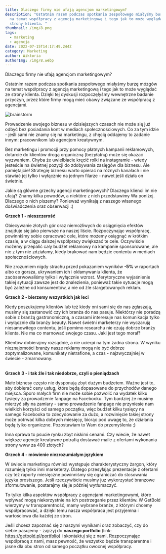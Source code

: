 ```yaml
---
title: Dlaczego firmy nie ufają agencjom marketingowym?
description: "Ostatnim razem podczas spotkania zespołowego miałyśmy burzę mózgów
  na temat współpracy z agencją marketingową i tego jak to może wyglądać ze
  strony klienta. "
thumbnail: /img/8.png
tags:
  - marketing
  - agencja
date: 2022-07-15T14:17:49.244Z
category: Marketing
author: Wiktoria
authorImg: /img/8.webp
---
```

Dlaczego firmy nie ufają agencjom marketingowym?

Ostatnim razem podczas spotkania zespołowego miałyśmy burzę mózgów na temat współpracy z agencją marketingową i tego jak to może wyglądać ze strony klienta. Dzięki tej dyskusji rozpoczęłyśmy wewnętrzne badanie przyczyn, przez które firmy mogą mieć obawy związane ze współpracą z agencjami. 

![brainstorm](/img/7.webp)

Prowadzenie swojego biznesu w dzisiejszych czasach nie może się już odbyć bez posiadania kont w mediach społecznościowych. Co za tym idzie - jeśli sami nie znamy się na marketingu, z chęcią oddajemy to zadanie innym: pracownikom lub agencjom kreatywnym. 

Bez marketingu i promocji przy pomocy płatnych kampanii reklamowych, dotarcie do klientów drogą organiczną (bezpłatną) może się okazać wyzwaniem. Chyba że uwielbiacie kręcić rolki na instagramie - wtedy jesteście na świetnej pozycji do zdobywania zasięgów dla biznesu. Ale pamiętajcie! Strategię biznesu warto opierać na różnych kanałach i nie stawiać jej tylko i wyłącznie na jednym filarze - nawet jeśli działa on świetnie. 

Jakie są główne grzechy agencji marketingowych? Dlaczego klienci im nie ufają? Znamy kilka powodów, a niektóre z nich przedstawimy Wa poniżej. Dlaczego o nich piszemy? Ponieważ wynikają z naszego własnego doświadczenia oraz obserwacji :)



**Grzech 1 - nieszczerość**

Obiecywanie złotych gór oraz niemożliwych do osiągnięcia efektów znajduje się jako pierwsze na naszej liście. Rozpoczynając współpracę, powinniśmy sobie opracować cele, które możemy osiągnąć w krótkim czasie, a w ciągu dalszej współpracy zwiększać te cele. Oczywiście możemy przepalić cały budżet reklamowy na kampanie sponsorowane, ale nic z tym nie zdziałamy, kiedy brakować nam będzie contentu w mediach społecznościowych. 

Nie zrozumiem nigdy strachu przed pokazaniem wyników **\-5%** w raportach albo co gorsza, ukrywaniem ich i okłamywaniu klienta, że zaobserwowaliśmy tylko i wyłącznie wzrost. Merytoryczne wyjaśnienie takiej sytuacji zawsze jest do znalezienia, ponieważ takie sytuacje mogą być zależne od konsumentów, a nie od źle stargetowanych reklam. 



**Grzech 2 - bierzemy wszystkich jak leci**

Kiedy poszukujemy klientów lub też kiedy oni sami się do nas zgłaszają, musimy się zastanowić czy ich branża do nas pasuje. Niektórzy nie poradzą sobie z branżą gastronomiczną, a czasami interesuje nas komunikacja tylko i wyłącznie dla branży beauty. Nawet świetni marketerzy nie wyczarują niesamowitego contentu, jeśli pomimo researchu nie czują dobrze branży klienta. Nie ma co marnować swojego czasu. Jaki jest tego morał? 

Klientów dobierajmy rozsądnie, a nie ucierpi na tym żadna strona. W wyniku nieznajomości branży nasze reklamy mogą nie być dobrze zoptymalizowane, komunikaty nietrafione, a czas - najzwyczajniej w świecie - zmarnowany. 

**\
Grzech 3 - i tak źle i tak niedobrze, czyli o pieniądzach**

Małe biznesy często nie dysponują zbyt dużym budżetem. Ważne jest to, aby dobierać ceny usług, które będą dopasowane do przychodów danego miejsca. Sporo małych firm nie może sobie pozwolić na wydatek kilku tysięcy za prowadzenie fanpage na Facebooku. Tym bardziej że musimy mierzyć siły na zamiary - samo prowadzenie fanpage nie przyniesie nam wielkich korzyści od samego początku, więc budżet kilku tysięcy na samego Facebooka to zdecydowanie za dużo, a rozwinięcie takiej strony może potrwać kilka dobrych miesięcy, biorąc pod uwagę to, że działania będą tylko organiczne. Pozostawiam to Wam do przemyślenia ;)

Inna sprawa to psucie rynku zbyt niskimi cenami. Czy wiecie, że nawet większe agencje kreatywne potrafią dostawać maile z ofertami wykonania strony www za 400 złotych? 

**Grzech 4 - mówienie niezrozumiałym językiem** 

W świecie marketingu również występuje charakterystyczny żargon, który rozumieją tylko inni marketerzy. Dlatego przesyłając prezentacje z ofertami czy też raporty miesięczne powinniśmy się ograniczać do stosowania języka prostszego. Jeśli rzeczywiście musimy już wykorzystać branżowe sformułowanie, postarajmy się je później wytłumaczyć.

To tylko kilka aspektów współpracy z agencjami marketingowymi, które wpływać mogą niekorzystnie na ich postrzeganie przez klientów. W GetBold wierzymy w transparentność, mamy wybrane branże, z którymi chcemy współpracować, a dzięki temu nasza współpraca jest przyjemna i wartościowa dla każdej ze stron. 

Jeśli chcesz zapoznać się z naszymi wynikami oraz zobaczyć, czy do siebie pasujemy - zajrzyj do **naszego portfolio** (link: <https://getbold.pl/portfolio>) i skontaktuj się z nami. Rozpoczynając współpracę z nami, masz pewność, że wszystko będzie transparentne i jasne dla obu stron od samego początku owocnej współpracy.

